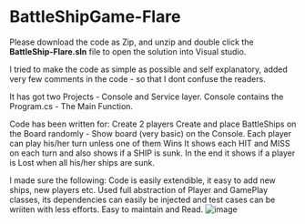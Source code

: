 # BattleShipGame-Flare

Please download the code as Zip, and unzip and double click the **BattleShip-Flare.sln** file to open the solution into Visual studio. 

I tried to make the code as simple as possible and self explanatory, added very few comments in the code - so that I dont confuse the readers. 

It has got two Projects -  Console and Service layer. 
Console contains the Program.cs - The Main Function. 

Code has been written for:
 Create 2 players
 Create and place BattleShips on the Board randomly - Show board (very basic) on the Console.
 Each player can play his/her turn unless one of them Wins
 It shows each HIT and MISS on each turn and also shows if a SHIP is sunk.
 In the end it shows if a player is Lost when all his/her ships are sunk.
 
I made sure the following:
  Code is easily extendible, it easy to add new ships, new players etc.
  Used full abstraction of Player and GamePlay classes, its dependencies can easily be injected and test cases can be wriiten with less efforts.
  Easy to maintain and Read.
![image](https://user-images.githubusercontent.com/32189221/141745582-b68e6cb9-8dc7-4be6-ba1e-409f85d2fede.png)
